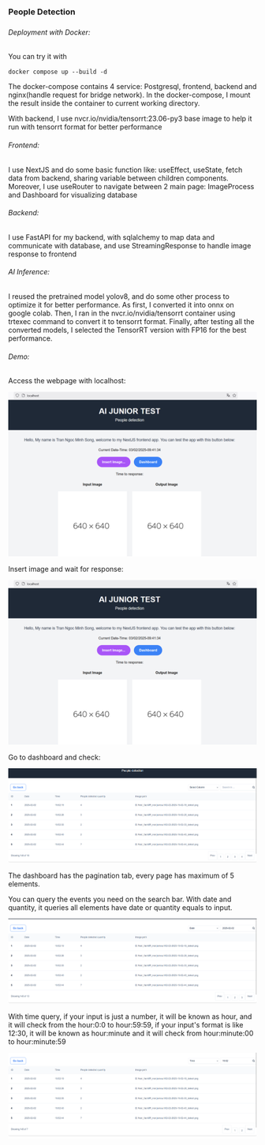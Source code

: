 <h3><b>People Detection</b><h3>



<h6>Deployment with Docker:</h6>

You can try it with 
```
docker compose up --build -d
```
The docker-compose contains 4 service: Postgresql, frontend, backend and nginx(handle request for bridge network). In the docker-compose, I mount the result inside the container to current working directory.

With backend, I use nvcr.io/nvidia/tensorrt:23.06-py3 base image to help it run with tensorrt format for better performance

<h6>Frontend:</h6>

I use NextJS and do some basic function like: useEffect, useState, fetch data from backend, sharing variable between children components. Moreover, I use useRouter to navigate between 2 main page: ImageProcess and Dashboard for visualizing database

<h6>Backend:</h6>

I use FastAPI for my backend, with sqlalchemy to map data and communicate with database, and use StreamingResponse to handle image response to frontend

<h6>AI Inference:</h6>

I reused the pretrained model yolov8, and do some other process to optimize it for better performance. As first, I converted it into onnx on google colab. Then, I ran in the nvcr.io/nvidia/tensorrt container using trtexec command to convert it to tensorrt format. Finally, after testing all the converted models, I selected the TensorRT version with FP16 for the best performance.

<h6>Demo:</h6>

Access the webpage with localhost:

![alt text](img/image.png)

Insert image and wait for response:

![alt text](img/image-1.png)

Go to dashboard and check:

![alt text](img/image-2.png)

The dashboard has the pagination tab, every page has maximum of 5 elements. 

You can query the events you need on the search bar.
With date and quantity, it queries all elements have  date or quantity equals to input. 

![alt text](img/image-4.png)


With time query, if your input is just a number, it will be known as hour, and it will check from the hour:0:0 to hour:59:59, if your input's format is like 12:30, it will be known as hour:minute and it will check from hour:minute:00 to hour:minute:59

![alt text](img/image-5.png)